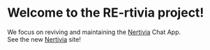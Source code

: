 # Welcome to the RE-rtivia project!
We focus on reviving and maintaining the [Nertivia](https://github.com/Nertivia) Chat App.<br>
See the new [Nertivia](https://nertivia.com) site!
